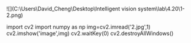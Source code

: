 ![](C:\Users\David_Cheng\Desktop\Intelligent vision system\lab\4.20\1-2.png)

import cv2
import numpy as np 
img=cv2.imread('2.jpg',1)
cv2.imshow('image',img)
cv2.waitKey(0)
cv2.destroyAllWindows()